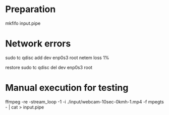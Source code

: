# Preparation
mkfifo input.pipe

# Network errors
sudo tc qdisc add dev enp0s3 root netem loss 1%

restore
sudo tc qdisc del dev enp0s3 root


# Manual execution for testing
ffmpeg -re -stream_loop -1 -i ./input/webcam-10sec-0kmh-1.mp4 -f mpegts - | cat > input.pipe
